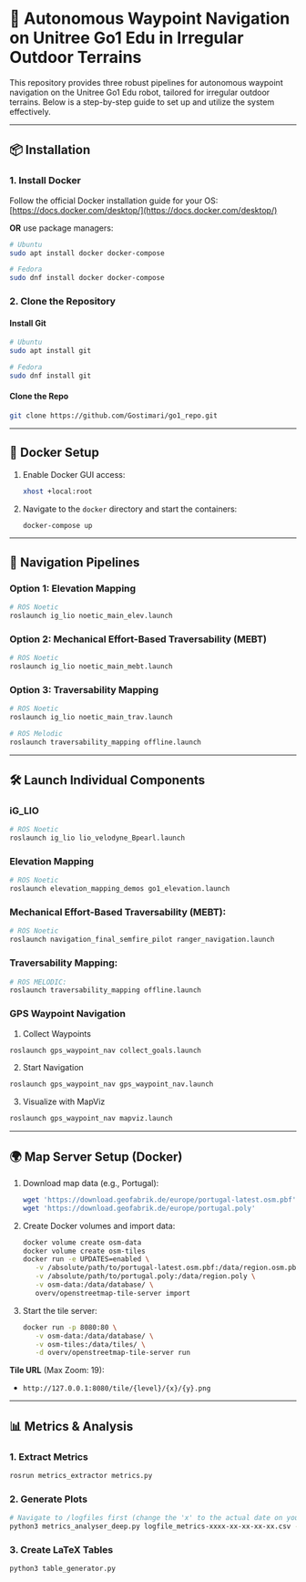 # 🚀 Autonomous Waypoint Navigation on Unitree Go1 Edu in Irregular Outdoor Terrains

This repository provides three robust pipelines for autonomous waypoint navigation on the Unitree Go1 Edu robot, tailored for irregular outdoor terrains. Below is a step-by-step guide to set up and utilize the system effectively.

---

## 📦 Installation

### 1. Install Docker
Follow the official Docker installation guide for your OS:  
[https://docs.docker.com/desktop/](https://docs.docker.com/desktop/)

**OR** use package managers:  
```bash
# Ubuntu
sudo apt install docker docker-compose

# Fedora
sudo dnf install docker docker-compose
```

### 2. Clone the Repository
#### Install Git
```bash
# Ubuntu
sudo apt install git

# Fedora
sudo dnf install git
```

#### Clone the Repo
```bash
git clone https://github.com/Gostimari/go1_repo.git
```

---

## 🐳 Docker Setup
1. Enable Docker GUI access:
   ```bash
   xhost +local:root
   ```
2. Navigate to the `docker` directory and start the containers:
   ```bash
   docker-compose up
   ```
---

## 🧭 Navigation Pipelines

### Option 1: Elevation Mapping
```bash
# ROS Noetic
roslaunch ig_lio noetic_main_elev.launch
```

### Option 2: Mechanical Effort-Based Traversability (MEBT)
```bash
# ROS Noetic
roslaunch ig_lio noetic_main_mebt.launch
```

### Option 3: Traversability Mapping
```bash
# ROS Noetic
roslaunch ig_lio noetic_main_trav.launch

# ROS Melodic
roslaunch traversability_mapping offline.launch
```

---

## 🛠️ Launch Individual Components

### iG_LIO
```bash
# ROS Noetic
roslaunch ig_lio lio_velodyne_Bpearl.launch
```

### Elevation Mapping
```bash
# ROS Noetic
roslaunch elevation_mapping_demos go1_elevation.launch
```

### Mechanical Effort-Based Traversability (MEBT):
```bash
# ROS Noetic
roslaunch navigation_final_semfire_pilot ranger_navigation.launch
```

### Traversability Mapping:
```bash
# ROS MELODIC:
roslaunch traversability_mapping offline.launch
```

### GPS Waypoint Navigation

1. Collect Waypoints
```bash
roslaunch gps_waypoint_nav collect_goals.launch
```

2. Start Navigation
```bash
roslaunch gps_waypoint_nav gps_waypoint_nav.launch
```

3. Visualize with MapViz
```bash
roslaunch gps_waypoint_nav mapviz.launch
```

---

## 🌍 Map Server Setup (Docker)

1. Download map data (e.g., Portugal):
   ```bash
   wget 'https://download.geofabrik.de/europe/portugal-latest.osm.pbf'
   wget 'https://download.geofabrik.de/europe/portugal.poly'
   ```

2. Create Docker volumes and import data:
   ```bash
   docker volume create osm-data
   docker volume create osm-tiles
   docker run -e UPDATES=enabled \
      -v /absolute/path/to/portugal-latest.osm.pbf:/data/region.osm.pbf \
      -v /absolute/path/to/portugal.poly:/data/region.poly \
      -v osm-data:/data/database/ \
      overv/openstreetmap-tile-server import
   ```

3. Start the tile server:
   ```bash
   docker run -p 8080:80 \
      -v osm-data:/data/database/ \
      -v osm-tiles:/data/tiles/ \
      -d overv/openstreetmap-tile-server run
   ```

**Tile URL** (Max Zoom: 19):  
- `http://127.0.0.1:8080/tile/{level}/{x}/{y}.png`

---

## 📊 Metrics & Analysis

### 1. Extract Metrics
```bash
rosrun metrics_extractor metrics.py
```

### 2. Generate Plots
```bash
# Navigate to /logfiles first (change the 'x' to the actual date on your file)
python3 metrics_analyser_deep.py logfile_metrics-xxxx-xx-xx-xx-xx.csv -o ../plots
```

### 3. Create LaTeX Tables
```bash
python3 table_generator.py
```
